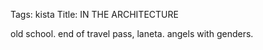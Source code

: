 Tags: kista
Title: IN THE ARCHITECTURE
  
old school. end of travel pass, laneta. angels with genders.